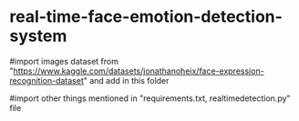 # real-time-face-emotion-detection-system

#import images dataset from  "https://www.kaggle.com/datasets/jonathanoheix/face-expression-recognition-dataset" and add in this folder

#import other things mentioned in "requirements.txt, realtimedetection.py" file

